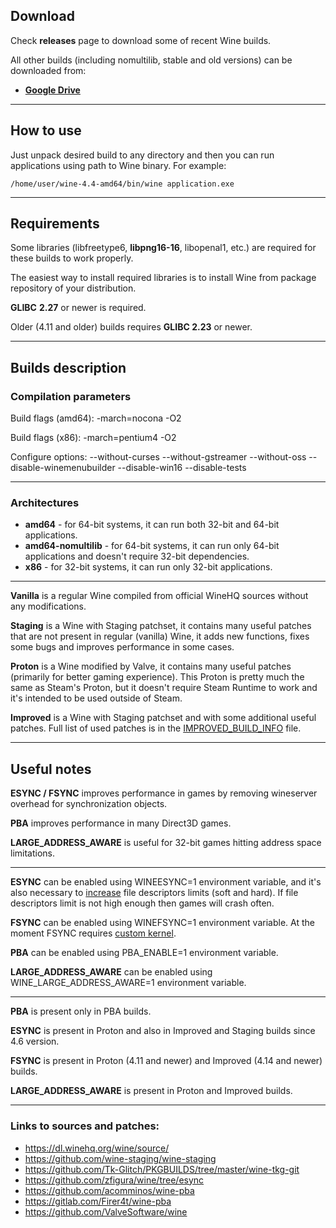 ## Download

Check **releases** page to download some of recent Wine builds.

All other builds (including nomultilib, stable and old versions) can be downloaded from: 
* **[Google Drive](https://drive.google.com/drive/folders/1HkgqEEdAkCSYUCRFN64GGFTLF7H_Q5Xr)** 

---

## How to use

Just unpack desired build to any directory and then you can run applications using path to Wine binary. For example:

    /home/user/wine-4.4-amd64/bin/wine application.exe
    
---
    
## Requirements

Some libraries (libfreetype6, **libpng16-16**, libopenal1, etc.) are required for these builds to work properly.

The easiest way to install required libraries is to install Wine from package repository of your distribution.

**GLIBC** **2.27** or newer is required.

Older (4.11 and older) builds requires **GLIBC 2.23** or newer.

---

## Builds description

### Compilation parameters

Build flags (amd64): -march=nocona -O2

Build flags (x86): -march=pentium4 -O2

Configure options: --without-curses --without-gstreamer --without-oss --disable-winemenubuilder --disable-win16 --disable-tests

---

### Architectures

* **amd64** - for 64-bit systems, it can run both 32-bit and 64-bit applications.
* **amd64-nomultilib** - for 64-bit systems, it can run only 64-bit
applications and doesn't require 32-bit dependencies.
* **x86** - for 32-bit systems, it can run only 32-bit applications.

---

**Vanilla** is a regular Wine compiled from official WineHQ sources without any modifications.

**Staging** is a Wine with Staging patchset, it contains many useful patches 
that are not present in regular (vanilla) Wine, it adds new
functions, fixes some bugs and improves performance in some cases.

**Proton** is a Wine modified by Valve, it contains many useful patches (primarily for better gaming experience). This Proton is pretty much the same as Steam's Proton, but it doesn't require Steam Runtime to work and it's intended to be used outside of Steam.

**Improved** is a Wine with Staging patchset and with some additional useful patches. Full list of used patches is in the [IMPROVED_BUILD_INFO](https://github.com/Kron4ek/Wine-Builds/blob/master/IMPROVED_BUILD_INFO) file.

---

## Useful notes

**ESYNC / FSYNC** improves performance in games by removing wineserver overhead for synchronization objects.

**PBA** improves performance in many Direct3D games.

**LARGE_ADDRESS_AWARE** is useful for 32-bit games hitting address space limitations.

---

**ESYNC** can be enabled using WINEESYNC=1 environment variable, and it's also necessary to [increase](https://github.com/zfigura/wine/blob/esync/README.esync)
file descriptors limits (soft and hard). If file descriptors limit is not high enough then games will
crash often.

**FSYNC** can be enabled using WINEFSYNC=1 environment variable. At the moment FSYNC requires [custom kernel](https://steamcommunity.com/app/221410/discussions/0/3158631000006906163/).

**PBA** can be enabled using PBA_ENABLE=1 environment variable.

**LARGE_ADDRESS_AWARE** can be enabled using WINE_LARGE_ADDRESS_AWARE=1
environment variable.

---

**PBA** is present only in PBA builds.

**ESYNC** is present in Proton and also in Improved and Staging builds since 4.6 version.

**FSYNC** is present in Proton (4.11 and newer) and Improved (4.14 and newer) builds.

**LARGE_ADDRESS_AWARE** is present in Proton and Improved builds.

---

### Links to sources and patches:

* https://dl.winehq.org/wine/source/
* https://github.com/wine-staging/wine-staging
* https://github.com/Tk-Glitch/PKGBUILDS/tree/master/wine-tkg-git
* https://github.com/zfigura/wine/tree/esync
* https://github.com/acomminos/wine-pba
* https://gitlab.com/Firer4t/wine-pba
* https://github.com/ValveSoftware/wine
